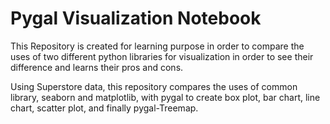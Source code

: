 # Pygal Visualization Notebook
This Repository is created for learning purpose in order to compare the uses of two different python libraries for visualization in order to see their difference and learns their pros and cons.

Using Superstore data, this repository compares the uses of common library, seaborn and matplotlib, with pygal to create box plot, bar chart, line chart, scatter plot, and finally pygal-Treemap.
